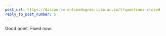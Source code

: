 ```yaml
---
post_url: https://discourse.onlinedegree.iitm.ac.in/t/questions-closed-ga/165433/6
reply_to_post_number: 5
---
```

Good point. Fixed now.